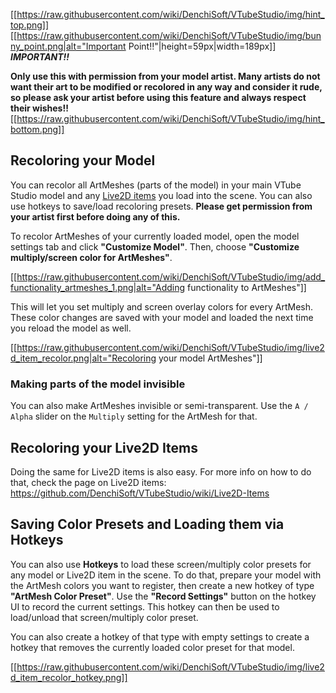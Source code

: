 
[[https://raw.githubusercontent.com/wiki/DenchiSoft/VTubeStudio/img/hint_top.png]]
[[https://raw.githubusercontent.com/wiki/DenchiSoft/VTubeStudio/img/bunny_point.png|alt="Important Point!!"|height=59px|width=189px]]<br/>
**_IMPORTANT!!_**

**Only use this with permission from your model artist. Many artists do not want their art to be modified or recolored in any way and consider it rude, so please ask your artist before using this feature and always respect their wishes!!**
[[https://raw.githubusercontent.com/wiki/DenchiSoft/VTubeStudio/img/hint_bottom.png]]

## Recoloring your Model

You can recolor all ArtMeshes (parts of the model) in your main VTube Studio model and any [Live2D items](https://github.com/DenchiSoft/VTubeStudio/wiki/Live2D-Items) you load into the scene. You can also use hotkeys to save/load recoloring presets. **Please get permission from your artist first before doing any of this.**

To recolor ArtMeshes of your currently loaded model, open the model settings tab and click **"Customize Model"**. Then, choose **"Customize multiply/screen color for ArtMeshes"**.

[[https://raw.githubusercontent.com/wiki/DenchiSoft/VTubeStudio/img/add_functionality_artmeshes_1.png|alt="Adding functionality to ArtMeshes"]]

This will let you set multiply and screen overlay colors for every ArtMesh. These color changes are saved with your model and loaded the next time you reload the model as well.

[[https://raw.githubusercontent.com/wiki/DenchiSoft/VTubeStudio/img/live2d_item_recolor.png|alt="Recoloring your model ArtMeshes"]]

### Making parts of the model invisible

You can also make ArtMeshes invisible or semi-transparent. Use the `A / Alpha` slider on the `Multiply` setting for the ArtMesh for that.

## Recoloring your Live2D Items

Doing the same for Live2D items is also easy. For more info on how to do that, check the page on Live2D items: https://github.com/DenchiSoft/VTubeStudio/wiki/Live2D-Items

## Saving Color Presets and Loading them via Hotkeys

You can also use **Hotkeys** to load these screen/multiply color presets for any model or Live2D item in the scene. To do that, prepare your model with the ArtMesh colors you want to register, then create a new hotkey of type **"ArtMesh Color Preset"**. Use the **"Record Settings"** button on the hotkey UI to record the current settings. This hotkey can then be used to load/unload that screen/multiply color preset.

You can also create a hotkey of that type with empty settings to create a hotkey that removes the currently loaded color preset for that model.

[[https://raw.githubusercontent.com/wiki/DenchiSoft/VTubeStudio/img/live2d_item_recolor_hotkey.png]]




